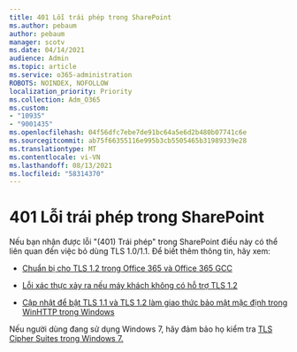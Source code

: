 ```yaml
---
title: 401 Lỗi trái phép trong SharePoint
ms.author: pebaum
author: pebaum
manager: scotv
ms.date: 04/14/2021
audience: Admin
ms.topic: article
ms.service: o365-administration
ROBOTS: NOINDEX, NOFOLLOW
localization_priority: Priority
ms.collection: Adm_O365
ms.custom:
- "10935"
- "9001435"
ms.openlocfilehash: 04f56dfc7ebe7de91bc64a5e6d2b480b07741c6e
ms.sourcegitcommit: ab75f66355116e995b3cb5505465b31989339e28
ms.translationtype: MT
ms.contentlocale: vi-VN
ms.lasthandoff: 08/13/2021
ms.locfileid: "58314370"
---
```

# <a name="401-unauthorized-error-in-sharepoint"></a>401 Lỗi trái phép trong SharePoint

Nếu bạn nhận được lỗi "(401) Trái phép" trong SharePoint điều này có thể liên quan đến việc bỏ dùng TLS 1.0/1.1. Để biết thêm thông tin, hãy xem:

- [Chuẩn bị cho TLS 1.2 trong Office 365 và Office 365 GCC](https://docs.microsoft.com/microsoft-365/compliance/prepare-tls-1.2-in-office-365)

- [Lỗi xác thực xảy ra nếu máy khách không có hỗ trợ TLS 1.2](https://docs.microsoft.com/sharepoint/troubleshoot/administration/authentication-errors-tls12-support)

- [Cập nhật để bật TLS 1.1 và TLS 1.2 làm giao thức bảo mật mặc định trong WinHTTP trong Windows](https://support.microsoft.com/topic/update-to-enable-tls-1-1-and-tls-1-2-as-default-secure-protocols-in-winhttp-in-windows-c4bd73d2-31d7-761e-0178-11268bb10392)

Nếu người dùng đang sử dụng Windows 7, hãy đảm bảo họ kiểm tra [TLS Cipher Suites trong Windows 7.](https://docs.microsoft.com/windows/win32/secauthn/tls-cipher-suites-in-windows-7)